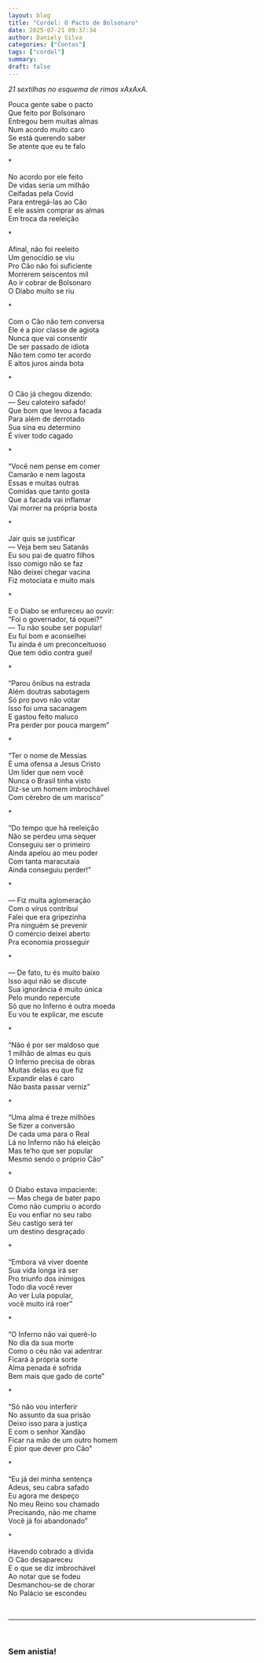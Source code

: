 ```yaml
---
layout: blog
title: "Cordel: O Pacto de Bolsonaro"
date: 2025-07-21 09:37:34
author: Daniely Silva
categories: ["Contos"]
tags: ["cordel"]
summary:
draft: false
---
```


*21 sextilhas no esquema de rimas xAxAxA.*

Pouca gente sabe o pacto\
Que feito por Bolsonaro\
Entregou bem muitas almas\
Num acordo muito caro\
Se está querendo saber\
Se atente que eu te falo

\*

No acordo por ele feito\
De vidas seria um milhão\
Ceifadas pela Covid\
Para entregá-las ao Cão\
E ele assim comprar as almas\
Em troca da reeleição

\*

Afinal, não foi reeleito\
Um genocídio se viu\
Pro Cão não foi suficiente\
Morrerem seiscentos mil\
Ao ir cobrar de Bolsonaro\
O Diabo muito se riu

\*

Com o Cão não tem conversa\
Ele é a pior classe de agiota\
Nunca que vai consentir\
De ser passado de idiota\
Não tem como ter acordo\
E altos juros ainda bota

\*

O Cão já chegou dizendo:\
	— Seu caloteiro safado!\
	Que bom que levou a facada\
	Para além de derrotado\
	Sua sina eu determino\
	É viver todo cagado

\*

“Você nem pense em comer\
	Camarão e nem lagosta\
	Essas e muitas outras\
	Comidas que tanto gosta\
	Que a facada vai inflamar\
	Vai morrer na própria bosta

\*

Jair quis se justificar\
	— Veja bem seu Satanás\
	Eu sou pai de quatro filhos\
	Isso comigo não se faz\
	Não deixei chegar vacina\
	Fiz motociata e muito mais

\*

E o Diabo se enfureceu ao ouvir:\
	“Foi o governador, tá oquei?”\
	— Tu não soube ser popular!\
	Eu fui bom e aconselhei\
	Tu ainda é um preconceituoso\
	Que tem ódio contra guei!

\*

“Parou ônibus na estrada\
	Além doutras sabotagem\
	Só pro povo não votar\
	Isso foi uma sacanagem\
	E gastou feito maluco\
	Pra perder por pouca margem”

\*

“Ter o nome de Messias\
	É uma ofensa a Jesus Cristo\
	Um líder que nem você\
	Nunca o Brasil tinha visto\
	Diz-se um homem imbrochável\
	Com cérebro de um marisco”

\*

“Do tempo que há reeleição\
	Não se perdeu uma sequer\
	Conseguiu ser o primeiro\
	Ainda apelou ao meu poder\
	Com tanta maracutaia\
	Ainda conseguiu perder!”

\*

— Fiz muita aglomeração\
 	Com o vírus contribuí\
 	Falei que era gripezinha\
 	Pra ninguém se prevenir\
 	O comércio deixei aberto\
 	Pra economia prosseguir

\*

— De fato, tu és muito baixo\
 	Isso aqui não se discute\
 	Sua ignorância é muito única\
 	Pelo mundo repercute\
 	Só que no Inferno é outra moeda\
 	Eu vou te explicar, me escute

\*

“Não é por ser maldoso que\
	1 milhão de almas eu quis\
	O Inferno precisa de obras\
	Muitas delas eu que fiz\
	Expandir elas é caro\
	Não basta passar verniz”

\*

“Uma alma é treze milhões\
	Se fizer a conversão\
	De cada uma para o Real\
	Lá no Inferno não há eleição\
	Mas te’ho que ser popular\
	Mesmo sendo o próprio Cão”

\*

O Diabo estava impaciente:\
	— Mas chega de bater papo\
	Como não cumpriu o acordo\
	Eu vou enfiar no seu rabo\
	Seu castigo será ter\
	um destino desgraçado

\*

“Embora vá viver doente\
	Sua vida longa irá ser\
	Pro triunfo dos inimigos\
	Todo dia você rever\
	Ao ver Lula popular,\
	você muito irá roer”

\*

“O Inferno não vai querê-lo\
	No dia da sua morte\
	Como o céu não vai adentrar\
	Ficará à própria sorte\
	Alma penada é sofrida\
	Bem mais que gado de corte”

\*

“Só não vou interferir\
	No assunto da sua prisão\
	Deixo isso para a justiça\
	E com o senhor Xandão\
	Ficar na mão de um outro homem\
	É pior que dever pro Cão”

\*

“Eu já dei minha sentença\
  Adeus, seu cabra safado\
  Eu agora me despeço\
  No meu Reino sou chamado\
  Precisando, não me chame\
	Você já foi abandonado”

\*

Havendo cobrado a dívida\
O Cão desapareceu\
E o que se diz imbrochável\
Ao notar que se fodeu\
Desmanchou-se de chorar\
No Palácio se escondeu


<br>
<hr>
<br>

### Sem anistia!
